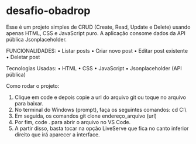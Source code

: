 # desafio-obadrop

Esse é um projeto simples de CRUD (Create, Read, Update e Delete) usando apenas HTML, CSS e JavaScript puro. A aplicação consome dados da API pública Jsonplaceholder.

FUNCIONALIDADES:
• Listar posts
• Criar novo post
• Editar post existente
• Deletar post

Tecnologias Usadas:
• HTML
• CSS
• JavaScript
• Jsonplaceholder (API pública)

Como rodar o projeto:
1. Clique em code e depois copie a url do arquivo git ou toque no arquivo para baixar.
2. No terminal do Windows (prompt), faça os seguintes comandos: cd C:\
3. Em seguida, os comandos git clone endereço_arquivo (url)
4. Por fim, code . para abrir o arquivo no VS Code.
5. A partir disso, basta tocar na opção LiveServe que fica no canto inferior direito que irá aparecer a interface.
